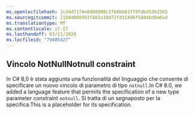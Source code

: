 ```yaml
---
ms.openlocfilehash: 2cd4d7174e0d88998c1fb6bb61ff8fdbd5361565
ms.sourcegitcommit: 21b04008503f402a1bd72fd31496f5604bd8a6ad
ms.translationtype: MT
ms.contentlocale: it-IT
ms.lasthandoff: 03/11/2020
ms.locfileid: "79485427"
---
```

## <a name="notnull-constraint"></a><span data-ttu-id="85889-101">Vincolo NotNull</span><span class="sxs-lookup"><span data-stu-id="85889-101">Notnull constraint</span></span>

<span data-ttu-id="85889-102">In C# 8,0 è stata aggiunta una funzionalità del linguaggio che consente di specificare un nuovo vincolo di parametro di tipo `notnull`.</span><span class="sxs-lookup"><span data-stu-id="85889-102">In C# 8.0, we added a language feature that permits the specification of a new type parameter constraint `notnull`.</span></span> <span data-ttu-id="85889-103">Si tratta di un segnaposto per la specifica.</span><span class="sxs-lookup"><span data-stu-id="85889-103">This is a placeholder for its specification.</span></span>

